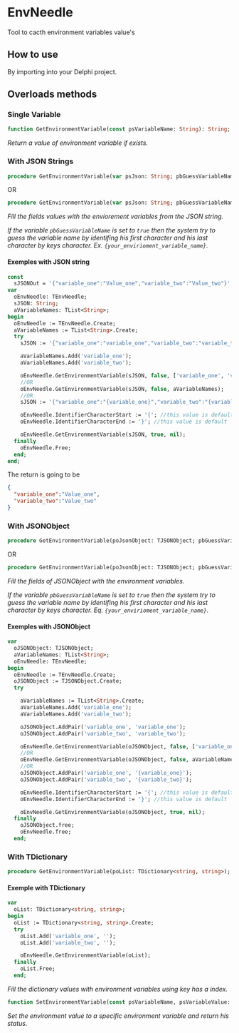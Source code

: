 # EnvNeedle

Tool to cacth environment variables value's

## How to use

By importing into your Delphi project.

## Overloads methods

### Single Variable

``` Pascal
function GetEnvironmentVariable(const psVariableName: String): String;
```

_Return a value of environment variable if exists._

### With JSON Strings

``` Pascal
procedure GetEnvironmentVariable(var psJson: String; pbGuessVariableName: Boolean; paVariablesName: array of string);
```

OR

``` Pascal
procedure GetEnvironmentVariable(var psJson: String; pbGuessVariableName: Boolean; paVariablesName: TList<String>);
```

_Fill the fields values with the enviorement variables from the JSON string._

_If the variable `pbGuessVariableName` is set to `true` then the system try to guess the variable name by identifing his first character and his last character by keys character. Ex. `{your_envirioment_variable_name}`._

#### Exemples with JSON string

``` Pascal
const
  sJSONOut = '{"variable_one":"Value_one","variable_two":"Value_two"}';
var
  oEnvNeedle: TEnvNeedle;
  sJSON: String;
  aVariableNames: TList<String>;
begin
  oEnvNeedle := TEnvNeedle.Create;
  aVariableNames := TList<String>.Create;
  try
    sJSON := '{"variable_one":"variable_one","variable_two":"variable_two"}';

    aVariableNames.Add('variable_one');
    aVariableNames.Add('variable_two');

    oEnvNeedle.GetEnvironmentVariable(sJSON, false, ['variable_one', 'variable_two']);
    //OR
    oEnvNeedle.GetEnvironmentVariable(sJSON, false, aVariableNames);
    //OR
    sJSON := '{"variable_one":"{variable_one}","variable_two":"{variable_two}"}';

    oEnvNeedle.IdentifierCharacterStart := '{'; //this value is default
    oEnvNeedle.IdentifierCharacterEnd := '}'; //this value is default

    oEnvNeedle.GetEnvironmentVariable(sJSON, true, nil);
  finally
    oEnvNeedle.Free;
  end;
end;
```

The return is going to be

``` json
{
  "variable_one":"Value_one",
  "variable_two":"Value_two"
}
```

### With JSONObject

``` Pascal
procedure GetEnvironmentVariable(poJsonObject: TJSONObject; pbGuessVariableName: Boolean; paVariablesName: array of string);
```

OR

``` Pascal
procedure GetEnvironmentVariable(poJsonObject: TJSONObject; pbGuessVariableName: Boolean; paVariablesName: TList<String>);
```

_Fill the fields of JSONObject with the environment variables._

_If the variable `pbGuessVariableName` is set to `true` then the system try to guess the variable name by identifing his first character and his last character by keys character. Eq. `{your_envirioment_variable_name}`._

#### Exemples with JSONObject

```Pascal
var
  oJSONObject: TJSONObject;
  aVariableNames: TList<String>;
  oEnvNeedle: TEnvNeedle;
begin
  oEnvNeedle := TEnvNeedle.Create;
  oJSONObject := TJSONObject.Create;
  try

    aVariableNames := TList<String>.Create;
    aVariableNames.Add('variable_one');
    aVariableNames.Add('variable_two');

    oJSONObject.AddPair('variable_one', 'variable_one');
    oJSONObject.AddPair('variable_two', 'variable_two');

    oEnvNeedle.GetEnvironmentVariable(oJSONObject, false, ['variable_one', 'variable_two']);
    //OR
    oEnvNeedle.GetEnvironmentVariable(oJSONObject, false, aVariableNames);
    //OR
    oJSONObject.AddPair('variable_one', '{variable_one}');
    oJSONObject.AddPair('variable_two', '{variable_two}');

    oEnvNeedle.IdentifierCharacterStart := '{'; //this value is default
    oEnvNeedle.IdentifierCharacterEnd := '}'; //this value is default

    oEnvNeedle.GetEnvironmentVariable(oJSONObject, true, nil);
  finally
    oJSONObject.free;
    oEnvNeedle.free;
  end;
```

### With TDictionary

``` Pascal
procedure GetEnvironmentVariable(poList: TDictionary<string, string>);
```

#### Exemple with TDictionary

``` Pascal
var
  oList: TDictionary<string, string>;
begin
  oList := TDictionary<string, string>.Create;
  try
    oList.Add('variable_one', '');
    oList.Add('variable_two', '');

    oEnvNeedle.GetEnvironmentVariable(oList);
  finally
    oList.Free;
  end;
```

_Fill the dictionary values with environment variables using key has a index._

``` Pascal
function SetEnvironmentVariable(const psVariableName, psVariableValue: String): Boolean;
```

_Set the environment value to a specific environment variable and return his status._
